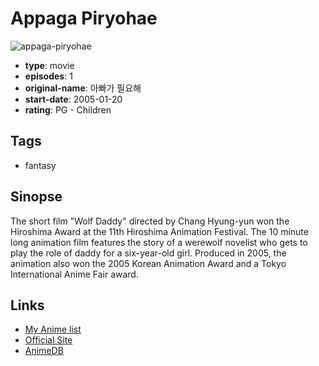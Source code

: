 # Appaga Piryohae

![appaga-piryohae](https://cdn.myanimelist.net/images/anime/7/72704.jpg)

-   **type**: movie
-   **episodes**: 1
-   **original-name**: 아빠가 필요해
-   **start-date**: 2005-01-20
-   **rating**: PG - Children

## Tags

-   fantasy

## Sinopse

The short film "Wolf Daddy" directed by Chang Hyung-yun won the Hiroshima Award at the 11th Hiroshima Animation Festival. The 10 minute long animation film features the story of a werewolf novelist who gets to play the role of daddy for a six-year-old girl. Produced in 2005, the animation also won the 2005 Korean Animation Award and a Tokyo International Anime Fair award.

## Links

-   [My Anime list](https://myanimelist.net/anime/4099/Appaga_Piryohae)
-   [Official Site](http://www.cwfilms.jp/wolf/)
-   [AnimeDB](http://anidb.info/perl-bin/animedb.pl?show=anime&aid=8044)
